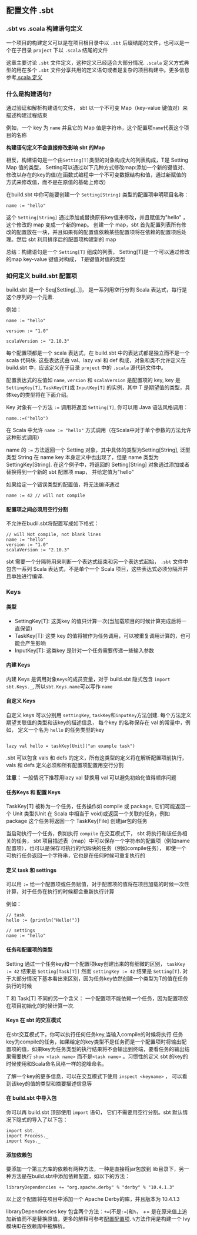 ## 配置文件 .sbt

### .sbt vs .scala 构建语句定义

一个项目的构建定义可以是在项目根目录中以 `.sbt` 后缀结尾的文件，也可以是一个在子目录 `project` 下以 `.scala` 结尾的文件

这章主要讨论 `.sbt` 文件定义，这种定义已经适合大部分情况. `.scala` 定义方式典型的用在多个 `.sbt` 文件分享共用的定义语句或者是复杂的项目构建中。更多信息参考[.scala 定义]()

### 什么是构建语句?

通过验证和解析构建语句文件， sbt 以一个不可变 Map（key-value 键值对）来描述构建过程结束

例如，一个 key 为 `name` 并且它的 Map 值是字符串，这个配置项`name`代表这个项目的名称

**构建语句定义不会直接修改影响 sbt 的Map**

相反，构建语句是一个由`Setting[T]`类型的对象构成大的列表构成，T是 Setting Map 值的类型， Setting可以通过以下几种方式修改map:添加一个新的键值对、修改以存在的key的值(在函数式编程中一个不可变数据结构和值，通过新赋值的方式来修改值，而不是在原值的基础上修改)

在build.sbt 中你可能要创建一个 `Setting[String]` 类型的配置项申明项目名称：

```
name := "hello"
```

这个 `Setting[String]` 通过添加或替换原有key值来修改，并且赋值为"hello" ，这个修改的 map 变成一个新的map。 创建一个 map，sbt 首先配置列表所有修改的配置放在一块，并且如果有的配置值依赖某些配置项将在依赖的配置项后处理。然后 sbt 利用排序后的配置项构建新的 map

总结：构建语句是一个 `Setting[T]` 组成的列表， Setting[T]是一个可以通过修改的map key-value 键值对构成， T是键值对值的类型

### 如何定义 build.sbt 配置项

build.sbt 是一个 Seq[Setting[_]]， 是一系列用空行分割 Scala 表达式，每行是这个序列的一个元素.

例如：

```
name := "hello"

version := "1.0"

scalaVersion := "2.10.3"

```

每个配置项都是一个 scala 表达式，在 build.sbt 中的表达式都是独立而不是一个 scala 代码块. 这些表达式由 val、lazy val 和 def 构成，对象和类不允许定义在 build.sbt 中，应该定义在子目录 `project` 中的 `.scala` 源代码文件中。

配置表达式的左值如 `name`, `version` 和 `scalaVersion` 是配置项的 key,  key 是 `SettingKey[T]`, `TaskKey[T]`或 `InputKey[T]` 的实例，其中 T 是期望值的类型，具体key的类型将在下面介绍。

Key 对象有一个方法 `:=` 调用将返回 `Setting[T]`, 你可以用 Java 语法风格调用：

```
name.:=("hello")
```

在 Scala 中允许 `name := "hello"` 方式调用（在Scala中对于单个参数的方法允许这种形式调用）

name 的 `:=` 方法返回一个 Setting 对象，其中具体的类型为Setting[String], 泛型类型 String 在 name key 本身定义中也出现了，但是 name 类型为 SettingKey[String]. 在这个例子中，将返回的 Setting[String] 对象通过添加或者替换得到一个新的 sbt 配置项 map， 并给定值为"hello"

如果给定一个错误类型的配置值，将无法编译通过

```
name := 42 // will not compile
```

#### 配置项之间必须用空行分割

不允许在budil.sbt将配置写成如下格式：

```
// will Not compile, not blank lines
name := "hello"
version := "1.0"
scalaVersion := "2.10.3"
```

sbt 需要一个分隔符用来判断一个表达式结束和另一个表达式起始， `.sbt` 文件中包含一系列 Scala 表达式，不是单个一个 Scala 项目，这些表达式必须分隔开并且单独进行编译.

### Keys

#### 类型

* SettingKey[T]: 这类key 的值只计算一次(当加载项目的时候计算完成后将一直保留)
* TaskKey[T]: 这类 key 的值将被作为任务调用，可以被重复调用计算的，也可能会产生影响
* InputKey[T]: 这类key 是针对一个任务需要传递一些输入参数

#### 内建 Keys

内建 Keys 是调用对象`Keys`的成员变量，对于 build.sbt 隐式包含 `import sbt.Keys._`, 所以`sbt.Keys.name`可以写作 `name`

#### 自定义 Keys

自定义 keys 可以分别用 `settingKey`, `taskKey`和`inputKey`方法创建. 每个方法定义期望关联值的类型和该key的描述信息， 每个key 的名称保存在 val 的常量中，例如， 定义一个名为 `hello` 的任务类型的key

```

lazy val hello = taskKey[Unit]("an example task")

```

.sbt 可以包含 vals 和 defs 的定义，所有这类型的定义将在解析配置项前执行， vals 和 defs 定义必须和所有配置项配置用空行分割

**注意：** 一般情况下推荐用lazy val 替换用 val 可以避免初始化值得顺序问题

#### 任务Keys 和 配置 Keys

TaskKey[T] 被称为一个任务，任务操作如 compile 或 package, 它们可能返回一个 Unit 类型(Unit 在 Scala 中相当于 void)或返回一个关联的任务，例如 package 这个任务将返回一个 TaskKey[File] 创建jar包的任务

当启动执行一个任务，例如执行 `compile` 在交互模式下， sbt 将执行和该任务相关的任务， sbt 项目描述表（map）中可以保存一个字符串的配置项（例如name配置项），也可以是保存可执行的代码块的任务（例如compile任务）， 即使一个可执行任务返回一个字符串，它也是在任何时候可重复执行的

#### 定义 task 和 settings

可以用 `:=` 给一个配置项或任务赋值，对于配置项的值将在项目加载的时候一次性计算，对于任务在执行的时候都会重新执行计算

例如：

```
// task
hello := {println("Hello!")}

// settings
name := "hello"
```

#### 任务和配置项的类型

Setting 通过一个任务key和一个配置项key创建出来的有细微的区别， `taskKey := 42` 结果是 `Setting[Task[T]]` 然而 `settingKey := 42` 结果是 `Setting[T]`. 对于大部分情况下基本看出来区别，因为任务key依然创建一个类型为T的值在任务执行的时候

T 和 Task[T] 不同的另一个含义： 一个配置项不能依赖一个任务，因为配置项仅在项目初始化的时候计算一次.

#### Keys 在 sbt 的交互模式

在sbt交互模式下，你可以执行任何任务key,当输入compile的时候将执行 任务key为compile的任务，如果给定的key类型不是任务而是一个配置项时将输出配置项的值，如果key为任务类型的执行结果将不会输出到终端，要看任务的输出结果需要执行 `show <task name>` 而不是`<task name>` 。习惯性的定义 sbt 的key的时候使用和Scala命名风格一样的驼峰命名。

了解一个key的更多信息，可以在交互模式下使用 `inspect <keyname>` ， 可以看到该key的值的类型和摘要描述信息等

#### 在 build.sbt 中导入包

你可以再 build.sbt 顶部使用 `import` 语句， 它们不需要用空行分割。sbt 默认情况下隐式的导入了以下包：

```
import sbt._
import Process._
import Keys._
```

#### 添加依赖包

要添加一个第三方库的依赖有两种方法，一种是直接将jar包放到 lib目录下，另一种方法是在build.sbt中添加依赖配置，如以下的方法：

```
libraryDependencies += "org.apache.derby" % "derby" % "10.4.1.3"
```

以上这个配置将在项目中添加一个 Apache Derby的库，并且版本为 10.4.1.3

libraryDependencies key 包含两个方法：`+=`(不是`:=`)和`%`， += 是在原来值上追加新值而不是替换原值，更多的解释可参考[配置配置项](). `%`方法作用是构建一个 Ivy 模块ID在依赖库中被解析。
